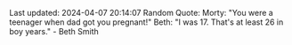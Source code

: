 Last updated: 2024-04-07 20:14:07
Random Quote: Morty: "You were a teenager when dad got you pregnant!"
Beth: "I was 17. That's at least 26 in boy years." - Beth Smith